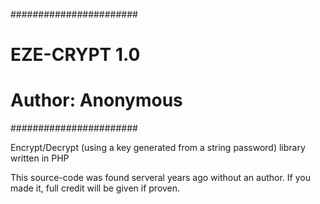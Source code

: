 #######################
# EZE-CRYPT 1.0       #
# Author: Anonymous   #
#######################

Encrypt/Decrypt (using a key generated from a string password) library written in PHP

This source-code was found serveral years ago without an author.
If you made it, full credit will be given if proven.
